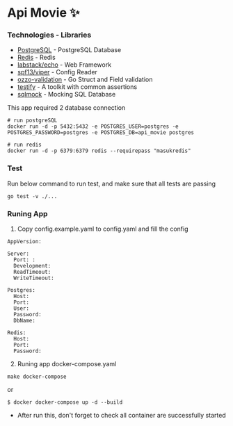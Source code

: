 # Api Movie ✨

### Technologies - Libraries
* [PostgreSQL](https://www.postgresql.org) - PostgreSQL Database
* [Redis](https://redis.com) - Redis
* [labstack/echo](https://go.dev/dl/) - Web Framework
* [spf13/viper](https://github.com/spf13/viper) - Config Reader
* [ozzo-validation](https://github.com/go-ozzo/ozzo-validation) - Go Struct and Field validation
* [testify](https://github.com/stretchr/testify) - A toolkit with common assertions
* [sqlmock](https://github.com/DATA-DOG/go-sqlmock) - Mocking SQL Database

This app required 2 database connection
```
# run postgreSQL
docker run -d -p 5432:5432 -e POSTGRES_USER=postgres -e POSTGRES_PASSWORD=postgres -e POSTGRES_DB=api_movie postgres

# run redis
docker run -d -p 6379:6379 redis --requirepass "masukredis"
``` 

### Test
Run below command to run test, and make sure that all tests are passing
```
go test -v ./...
```

### Runing App
1. Copy config.example.yaml to config.yaml and fill the config
```azure
AppVersion:

Server:
  Port: :
  Development:
  ReadTimeout:
  WriteTimeout:

Postgres:
  Host:
  Port:
  User:
  Password:
  DbName:

Redis:
  Host:
  Port:
  Password:
```
2. Runing app docker-compose.yaml
```
make docker-compose
```
or
```
$ docker docker-compose up -d --build
```
- After run this, don't forget to check all container are successfully started

